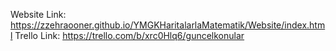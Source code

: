 Website Link: https://zzehraooner.github.io/YMGKHaritalarlaMatematik/Website/index.html
Trello Link: https://trello.com/b/xrc0Hlq6/guncelkonular
